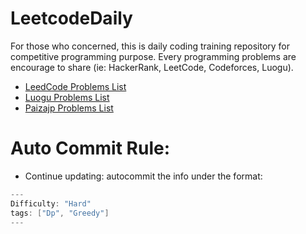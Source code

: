 # LeetcodeDaily

For those who concerned, this is daily coding training repository for competitive programming purpose. Every programming problems are encourage to share (ie: HackerRank, LeetCode, Codeforces, Luogu).

- [LeedCode Problems List](LeetCodeList.md)
- [Luogu Problems List](luoguList.md)
- [Paizajp Problems List](paizajpList.md)


# Auto Commit Rule:
- Continue updating: autocommit the info under the format:


```c++
---
Difficulty: "Hard"
tags: ["Dp", "Greedy"]
---
```